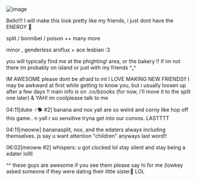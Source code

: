![image](https://github.com/user-attachments/assets/13199011-9636-4e4e-880f-8eb3e44697a2)


Bello!!! I will make this look pretty like my friends, i just dont have the ENERGY 💜

split / bonnibel / poison ++ many more

minor , genderless aroflux + ace lesbian :3


you will typically find me at the phighting! area, or the bakery !! if im not there im probably on island or just with my friends ^_^

IM AWESOME please dont be afraid to int I LOVE MAKING NEW FRIENDS!! I may be awkward at first while getting to know you, but i usually loosen up after a few days !!
main info is on .co/bzooks (for now, i'll move it to the split one later) & YAH! im coolplease talk to me 


04:11[duke ♂🐕 #2] banana and nox yall are so weird and corny like hop off this game.. n yall r so sensitive tryna get into our convos. LASTTTT

04:11[meoww] bananasplit, nox, and the edaters always including themselves. js say u want attention "children" anyways last word!!

06:02[meoww #2] whispers: u got clocked lol stay silent and stay being a edater lollll

^^ these guys are awesome if you see them please say hi for me (lowkey asked someone if they were dating their little sister💛 LOL
